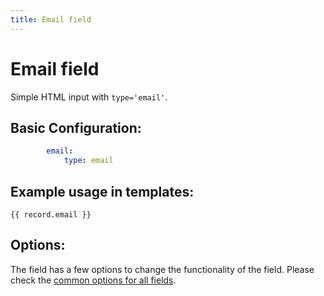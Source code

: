 ```yaml
---
title: Email field
---
```

Email field
===========

Simple HTML input with `type='email'`.

## Basic Configuration:

```yaml
        email:
            type: email
```

## Example usage in templates:

```twig
{{ record.email }}
```

## Options:

The field has a few options to change the functionality of the field. Please
check the [common options for all fields](common).
